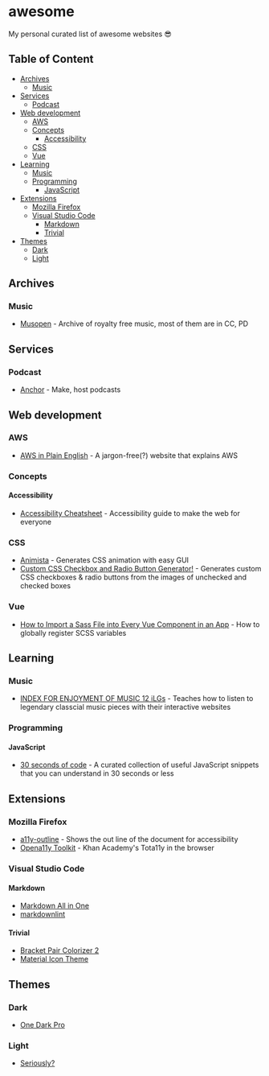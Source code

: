 # awesome

My personal curated list of awesome websites 😎

## Table of Content <!-- omit in toc -->

- [Archives](#archives)
  - [Music](#music)
- [Services](#services)
  - [Podcast](#podcast)
- [Web development](#web-development)
  - [AWS](#aws)
  - [Concepts](#concepts)
    - [Accessibility](#accessibility)
  - [CSS](#css)
  - [Vue](#vue)
- [Learning](#learning)
  - [Music](#music-1)
  - [Programming](#programming)
    - [JavaScript](#javascript)
- [Extensions](#extensions)
  - [Mozilla Firefox](#mozilla-firefox)
  - [Visual Studio Code](#visual-studio-code)
    - [Markdown](#markdown)
    - [Trivial](#trivial)
- [Themes](#themes)
  - [Dark](#dark)
  - [Light](#light)

## Archives

### Music

- [Musopen](https://musopen.org/music) - Archive of royalty free music, most of them are in CC, PD

## Services

### Podcast

- [Anchor](https://anchor.fm) - Make, host podcasts

## Web development

### AWS

- [AWS in Plain English](https://www.expeditedssl.com/aws-in-plain-english) - A jargon-free(?) website that explains AWS

### Concepts

#### Accessibility

- [Accessibility Cheatsheet](https://moritzgiessmann.de/accessibility-cheatsheet) - Accessibility guide to make the web for everyone

### CSS

- [Animista](http://animista.net/play/basic/rotate) - Generates CSS animation with easy GUI
- [Custom CSS Checkbox and Radio Button Generator!](http://www.csscheckbox.com/css-checkbox-generator.php) - Generates custom CSS checkboxes & radio buttons from the images of unchecked and checked boxes

### Vue

- [How to Import a Sass File into Every Vue Component in an App](https://css-tricks.com/how-to-import-a-sass-file-into-every-vue-component-in-an-app/) - How to globally register SCSS variables

## Learning

### Music

- [INDEX FOR ENJOYMENT OF MUSIC 12 iLGs](https://wwnorton.com/college/music/ilg/ENJ_12) - Teaches how to listen to legendary classcial music pieces with their interactive websites

### Programming

#### JavaScript

- [30 seconds of code](https://30secondsofcode.org) - A curated collection of useful JavaScript snippets that you can understand in 30 seconds or less

## Extensions

### Mozilla Firefox

- [a11y-outline](https://addons.mozilla.org/en-GB/firefox/addon/a11y-outline/) - Shows the out line of the document for accessibility
- [Opena11y Toolkit](https://addons.mozilla.org/en-GB/firefox/addon/opena11y-toolkit/) - Khan Academy's Tota11y in the browser

### Visual Studio Code

#### Markdown

- [Markdown All in One](https://marketplace.visualstudio.com/items?itemName=yzhang.markdown-all-in-one)
- [markdownlint](https://marketplace.visualstudio.com/items?itemName=DavidAnson.vscode-markdownlint)

#### Trivial

- [Bracket Pair Colorizer 2](https://marketplace.visualstudio.com/items?itemName=CoenraadS.bracket-pair-colorizer-2)
- [Material Icon Theme](https://marketplace.visualstudio.com/items?itemName=PKief.material-icon-theme)

## Themes

### Dark

- [One Dark Pro](https://marketplace.visualstudio.com/items?itemName=zhuangtongfa.Material-theme)

### Light

- [Seriously?](https://www.youtube.com/watch?v=dQw4w9WgXcQ)
